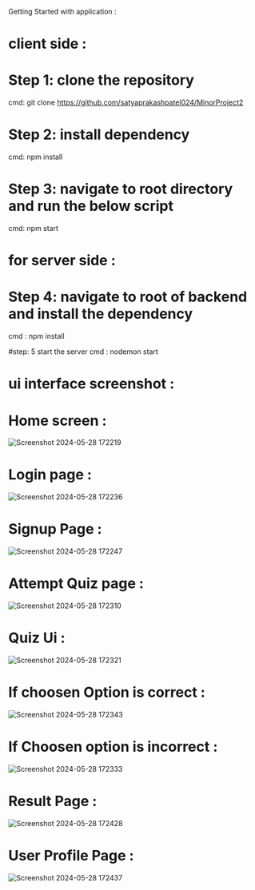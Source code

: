 Getting Started with application : 


# client side : 
# Step 1: clone the repository
cmd: git clone https://github.com/satyaprakashpatel024/MinorProject2

# Step 2: install dependency
cmd: npm install

# Step 3: navigate to root directory and run the below script 
cmd: npm start


# for server side : 

# Step 4: navigate to root of backend and install the dependency 
cmd : npm install

#step: 5 start the server 
cmd : nodemon start

# ui interface  screenshot : 

# Home screen : 
![Screenshot 2024-05-28 172219](https://github.com/satyaprakashpatel024/MinorProject2/assets/112648996/4844b347-cb85-425d-afdd-56b66418bffe)



# Login page : 

![Screenshot 2024-05-28 172236](https://github.com/satyaprakashpatel024/MinorProject2/assets/112648996/92f424bd-70fc-4e3a-ad51-67fc6c342281)



# Signup Page :

![Screenshot 2024-05-28 172247](https://github.com/satyaprakashpatel024/MinorProject2/assets/112648996/99ee98c6-4668-4e71-ae02-b9518e1794e2)


# Attempt Quiz page : 

![Screenshot 2024-05-28 172310](https://github.com/satyaprakashpatel024/MinorProject2/assets/112648996/0f55c156-93e5-43f5-9bc8-321ce8e124f1)


# Quiz Ui : 
![Screenshot 2024-05-28 172321](https://github.com/satyaprakashpatel024/MinorProject2/assets/112648996/f72ac587-f234-4cfe-bb0c-b6c2fd363188)



# If choosen Option is correct : 

![Screenshot 2024-05-28 172343](https://github.com/satyaprakashpatel024/MinorProject2/assets/112648996/dbcbf3d8-2984-4e4f-ab6a-391cdc2d61dc)


# If Choosen option is incorrect :

![Screenshot 2024-05-28 172333](https://github.com/satyaprakashpatel024/MinorProject2/assets/112648996/5192e089-028a-490c-9e6a-ca5421c9de0d)


# Result Page : 

![Screenshot 2024-05-28 172428](https://github.com/satyaprakashpatel024/MinorProject2/assets/112648996/2793da63-18b4-4363-a8ca-0ce7e5b1000b)


# User Profile Page : 

![Screenshot 2024-05-28 172437](https://github.com/satyaprakashpatel024/MinorProject2/assets/112648996/c8e3dcb1-cd7b-4028-b4ae-4158ca4ae943)

